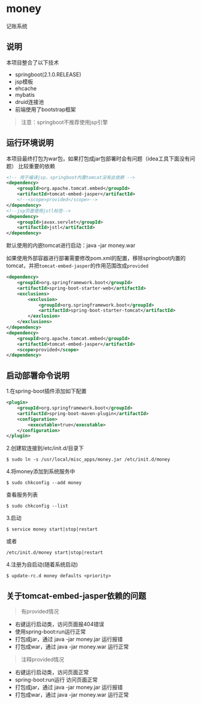 # money
记账系统

## 说明
本项目整合了以下技术
- springboot(2.1.0.RELEASE)
- jsp模板
- ehcache
- mybatis
- druid连接池
- 前端使用了bootstrap框架

> 注意：springboot不推荐使用jsp引擎




## 运行环境说明
本项目最终打包为war包，如果打包成jar包部署时会有问题（idea工具下面没有问题）
比较重要的依赖

```xml
<!-- 用于编译jsp，springboot内置tomcat没有此依赖 -->
<dependency>
    <groupId>org.apache.tomcat.embed</groupId>
    <artifactId>tomcat-embed-jasper</artifactId>
    <!--<scope>provided</scope>-->
</dependency>
<!--jsp页面使用jstl标签-->
<dependency>
    <groupId>javax.servlet</groupId>
    <artifactId>jstl</artifactId>
</dependency>
```

默认使用的内嵌tomcat进行启动：java -jar money.war

如果使用外部容器进行部署需要修改pom.xml的配置，移除springboot内置的tomcat，并把`tomcat-embed-jasper`的作用范围改成`provided`
```xml
<dependency>
    <groupId>org.springframework.boot</groupId>
    <artifactId>spring-boot-starter-web</artifactId>
    <exclusions>
        <exclusion>
            <groupId>org.springframework.boot</groupId>
            <artifactId>spring-boot-starter-tomcat</artifactId>
        </exclusion>
    </exclusions>
</dependency>
<dependency>
    <groupId>org.apache.tomcat.embed</groupId>
    <artifactId>tomcat-embed-jasper</artifactId>
    <scope>provided</scope>
</dependency>
```

## 启动部署命令说明
1.在spring-boot插件添加如下配置
```xml
<plugin>
    <groupId>org.springframework.boot</groupId>
    <artifactId>spring-boot-maven-plugin</artifactId>
    <configuration>
        <executable>true</executable>
    </configuration>
</plugin>
``` 
2.创建软连接到/etc/init.d/目录下
```shell script
$ sudo ln -s /usr/local/misc_apps/money.jar /etc/init.d/money
```
4.将money添加到系统服务中
```shell script
$ sudo chkconfig --add money
```
查看服务列表
```shell script
$ sudo chkconfig --list
```

3.启动
```shell script
$ service money start|stop|restart
```
或者
```shell script
/etc/init.d/money start|stop|restart
```
4.注册为自启动(随着系统启动)
```shell script
$ update-rc.d money defaults <priority>
```




## 关于tomcat-embed-jasper依赖的问题
> 有provided情况

- 右键运行启动类，访问页面报404错误
- 使用spring-boot:run运行正常
- 打包成jar，通过 java -jar money.jar 运行报错
- 打包成war，通过 java -jar money.war 运行正常
> 注释provided情况

- 右键运行启动类，访问页面正常
- spring-boot:run运行 访问页面正常
- 打包成jar，通过 java -jar money.jar 运行报错
- 打包成war，通过 java -jar money.war 运行正常

